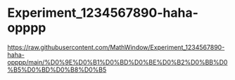 # Experiment_1234567890-haha-opppp
https://raw.githubusercontent.com/MathWindow/Experiment_1234567890-haha-opppp/main/%D0%9E%D0%B1%D0%BD%D0%BE%D0%B2%D0%BB%D0%B5%D0%BD%D0%B8%D0%B5
